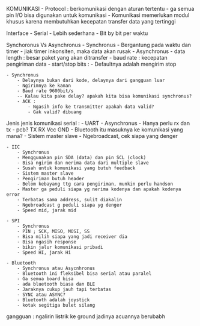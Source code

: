 KOMUNIKASI
    - Protocol : berkomunikasi dengan aturan tertentu
    - ga semua pin I/O bisa digunakan untuk komunikasi
    - Komunikasi memerlukan modul khusus karena membutuhkan kecepatan transfer data yang tertinggi

Interface
    - Serial
        - Lebih sederhana
        - Bit by bit per waktu

Synchoronus Vs Asynchronus
    - Synchronus
        - Bergantung pada waktu dan timer
        - jiak timer inkonsiten, maka data akan rusak
    - Asynchronus
        - data length : besar paket yang akan ditransfer
        - baud rate : kecepatan pengiriman data
        - start/stop bits :
            - Defaultnya adalah mengirim stop

    - Synchronus
        - Delaynya bukan dari kode, delaynya dari gangguan luar
        - Ngirimnya ke kanan
        - Baud rate 9600bit/s
        -- Kalau kita pake delay? apakah kita bisa komunikasi synchronus?
        - ACK :
            - Ngasih info ke transmitter apakah data valid?
            - Gak valid? dibuang

Jenis jenis komunikasi serial :
    - UART
        - Asynchronus
        - Hanya perlu rx dan tx
        - pcb? TX RX Vcc GND
        - Bluetooth itu masuknya ke komunikasi yang mana?
        - Sistem master slave
        - Ngebroadcast, cek siapa yang denger

    - IIC
        - Synchronus
        - Menggunakan pin SDA (data) dan pin SCL (clock)
        - Bisa ngirim dan nerima data dari multiple slave
        - Susah untuk komunikasi yang butuh feedback
        - Sistem master slave
        - Pengiriman butuh header
        - Belom kebayang ttg cara pengiriman, munkin perlu handson
        - Master ga peduli siapa yg nerima kodenya dan apakah kodenya error
        - Terbatas sama address, sulit diakalin
        - Ngebroadcast g peduli siapa yg denger
        - Speed mid, jarak mid

    - SPI
        - Synchronus
        - PIN ; SCK, MISO, MOSI, SS
        - Bisa milih siapa yang jadi receiver dia
        - Bisa ngasih response
        - bikin jalur komunikasi pribadi
        - Speed HI, jarak Hi

    - Bluetooth
        - Synchronus atau Asycnhronus
        - Bluetooth ini fleksibel bisa serial atau paralel
        - Ga semua board bisa
        - ada bluetooth biasa dan BLE
        - Jaraknya cukup jauh tapi terbatas
        - SYNC atau ASYNC?
        - Bluetooth adalah joystick
        - kotak segitiga bulet silang

gangguan : ngalirin listrik ke ground jadinya acuannya berubabh
